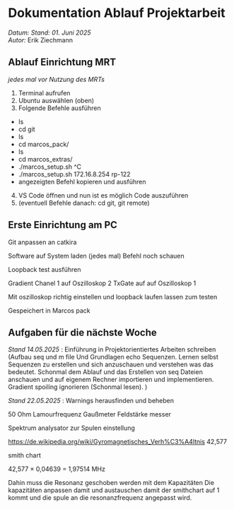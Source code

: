 # Dokumentation Ablauf Projektarbeit
*Datum:* _Stand: 01. Juni 2025_  
*Autor:* Erik Ziechmann

## Ablauf Einrichtung MRT
_jedes mal vor Nutzung des MRTs_

1. Terminal aufrufen
2. Ubuntu auswählen (oben)
3. Folgende Befehle ausführen  
- ls  
- cd git
- ls 
- cd marcos_pack/
- ls
- cd marcos_extras/
- ./marcos_setup.sh ^C
- ./marcos_setup.sh 172.16.8.254 rp-122
- angezeigten Befehl kopieren und ausführen
4. VS Code öffnen und nun ist es möglich Code auszuführen
5. (eventuell Befehle danach: cd git, git remote)

## Erste Einrichtung am PC
Git anpassen an catkira

Software auf System laden (jedes  mal) 
Befehl noch schauen 

Loopback test ausführen 

Gradient Chanel 1 auf Oszilloskop 2
TxGate auf auf Oszilloskop 1


Mit oszilloskop richtig einstellen und loopback laufen lassen zum testen

Gespeichert in Marcos pack 



## Aufgaben für die nächste Woche

_Stand 14.05.2025_ : Einführung in Projektorientiertes Arbeiten schreiben (Aufbau seq und m file 
Und Grundlagen echo Sequenzen. Lernen selbst Sequenzen zu erstellen und sich anzuschauen und verstehen was das bedeutet. Schonmal dem Ablauf und das Erstellen von seq Dateien anschauen und auf eigenem Rechner importieren und implementieren. Gradient spoiling ignorieren 
(Schonmal lesen). ) 

_Stand 22.05.2025_ : Warnings herausfinden und beheben   



50 Ohm Lamourfrequenz
Gaußmeter Feldstärke messer

Spektrum analysator zur Spulen einstellung

https://de.wikipedia.org/wiki/Gyromagnetisches_Verh%C3%A4ltnis
42,577


smith chart 


42,577   ×   0,04639 = 1,97514 MHz

Dahin muss die Resonanz geschoben werden mit dem Kapazitäten
Die kapazitäten anpassen damit und austauschen damit der smithchart auf 1 kommt und die spule an die resonanzfrequenz angepasst wird.

